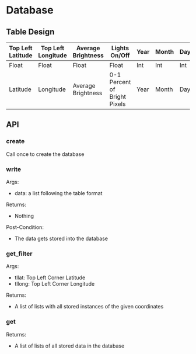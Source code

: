 # Database

 ## Table Design

| Top Left Latitude | Top Left Longitude | Average Brightness | Lights On/Off                | Year | Month | Day | Hour     | Minute     | Second     |
|-------------------|--------------------|--------------------|------------------------------|------|-------|-----|----------|------------|------------|
| Float             | Float              | Float              | Float                        | Int  | Int   | Int | Int      | Int        | Int        |
| Latitude          | Longitude          | Average Brightness | 0-1 Percent of Bright Pixels | Year | Month | Day | GMT Hour | GMT Minute | GMT Second |


## API
### create ###  
Call once to create the database

### write ###  
Args:
- data: a list following the table format

Returns:
- Nothing

Post-Condition:  
- The data gets stored into the database

### get_filter ###  
Args:
- tllat: Top Left Corner Latitude
- tllong: Top Left Corner Longitude

Returns:
- A list of lists with all stored instances of the given coordinates

### get  ###
Returns:
- A list of lists of all stored data in the database